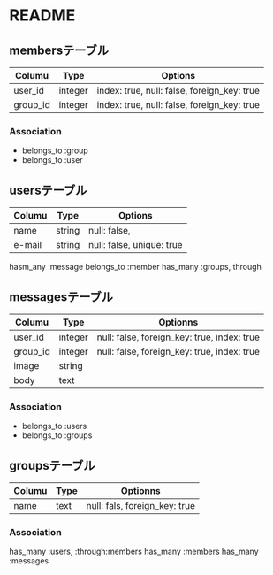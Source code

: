 # README

## membersテーブル

|Columu|Type|Options|
|------|----|-------|
|user_id|integer|index: true, null: false, foreign_key: true|
|group_id|integer|index: true, null: false, foreign_key: true|

### Association
- belongs_to :group
- belongs_to :user


## usersテーブル
|Columu|Type|Options|
|------|----|-------|
|name|string|null: false, |
|e-mail|string|null: false, unique: true|

hasm_any :message
belongs_to :member
has_many :groups, through


## messagesテーブル
|Columu|Type|Optionns|
|------|----|--------|
|user_id|integer|null: false, foreign_key: true, index: true|
|group_id|integer|null: false, foreign_key: true, index: true|
|image|string|
|body|text|



### Association
- belongs_to :users
- belongs_to :groups



## groupsテーブル
|Columu|Type|Optionns|
|------|----|--------|
|name|text|null: fals, foreign_key: true|

### Association
has_many :users, :through:members
has_many :members
has_many :messages
